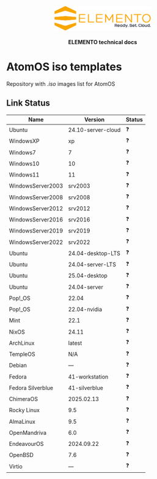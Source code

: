 <center>
    <br/>
    <br/>
    <br/>
    <img src="https://raw.githubusercontent.com/Elemento-Modular-Cloud/graphic-assets/main/logos/OLD/horizontal/Logo%20horizontal%20lightbg%20transp.svg" width=50%/>
    <br/>
    <h4>
        ELEMENTO technical docs
    </h4>
</center>

# AtomOS iso templates

Repository with *.iso* images list for AtomOS

## Link Status
<!--status-start-->
| Name | Version | Status |
|------|---------|--------|
| Ubuntu | 24.10-server-cloud | ❓ |
| WindowsXP | xp | ❓ |
| Windows7 | 7 | ❓ |
| Windows10 | 10 | ❓ |
| Windows11 | 11 | ❓ |
| WindowsServer2003 | srv2003 | ❓ |
| WindowsServer2008 | srv2008 | ❓ |
| WindowsServer2012 | srv2012 | ❓ |
| WindowsServer2016 | srv2016 | ❓ |
| WindowsServer2019 | srv2019 | ❓ |
| WindowsServer2022 | srv2022 | ❓ |
| Ubuntu | 24.04-desktop-LTS | ❓ |
| Ubuntu | 24.04-server-LTS | ❓ |
| Ubuntu | 25.04-desktop | ❓ |
| Ubuntu | 24.04-server | ❓ |
| Pop!_OS | 22.04 | ❓ |
| Pop!_OS | 22.04-nvidia | ❓ |
| Mint | 22.1 | ❓ |
| NixOS | 24.11 | ❓ |
| ArchLinux | latest | ❓ |
| TempleOS | N/A | ❓ |
| Debian | — | ❓ |
| Fedora | 41-workstation | ❓ |
| Fedora Silverblue | 41-silverblue | ❓ |
| ChimeraOS | 2025.02.13 | ❓ |
| Rocky Linux | 9.5 | ❓ |
| AlmaLinux | 9.5 | ❓ |
| OpenMandriva | 6.0 | ❓ |
| EndeavourOS | 2024.09.22 | ❓ |
| OpenBSD | 7.6 | ❓ |
| Virtio | — | ❓ |
<!--status-end-->
